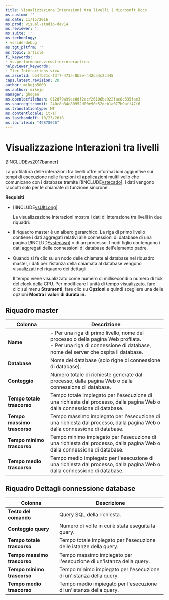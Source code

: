 ```yaml
---
title: Visualizzazione Interazioni tra livelli | Microsoft Docs
ms.custom: ''
ms.date: 11/15/2016
ms.prod: visual-studio-dev14
ms.reviewer: ''
ms.suite: ''
ms.technology:
- vs-ide-debug
ms.tgt_pltfrm: ''
ms.topic: article
f1_keywords:
- vs.performance.view.tierinteraction
helpviewer_keywords:
- Tier Interactions view
ms.assetid: bb4fb21c-f3f7-473a-8b5e-442da4c2c445
caps.latest.revision: 20
author: mikejo5000
ms.author: mikejo
manager: ghogen
ms.openlocfilehash: 012d79a99ee8df2acf26106be922fac8c335fae3
ms.sourcegitcommit: 240c8b34e80952d00e90c52dcb1a077b9aff47f6
ms.translationtype: MT
ms.contentlocale: it-IT
ms.lasthandoff: 10/23/2018
ms.locfileid: "49878026"
---
```

# <a name="tier-interactions-view"></a>Visualizzazione Interazioni tra livelli
[!INCLUDE[vs2017banner](../includes/vs2017banner.md)]

La profilatura delle interazioni tra livelli offre informazioni aggiuntive sui tempi di esecuzione nelle funzioni di applicazioni multilivello che comunicano con i database tramite [!INCLUDE[vstecado](../includes/vstecado-md.md)]. I dati vengono raccolti solo per le chiamate di funzione sincrone.  
  
 **Requisiti**  
  
- [!INCLUDE[vsUltLong](../includes/vsultlong-md.md)]  
  
  La visualizzazione Interazioni mostra i dati di interazione tra livelli in due riquadri:  
  
- Il riquadro master è un albero gerarchico. La riga di primo livello contiene i dati aggregati relativi alle connessioni di database di una pagina [!INCLUDE[vstecasp](../includes/vstecasp-md.md)] o di un processo. I nodi figlio contengono i dati aggregati delle connessioni di database dell'elemento padre.  
  
- Quando si fa clic su un nodo delle chiamate al database nel riquadro master, i dati per l'istanza della chiamata al database vengono visualizzati nel riquadro dei dettagli.  
  
  Il tempo viene visualizzato come numero di millisecondi o numero di tick del clock della CPU. Per modificare l'unità di tempo visualizzato, fare clic sul menu **Strumenti**, fare clic su **Opzioni** e quindi scegliere una delle opzioni **Mostra i valori di durata in**.  
  
## <a name="master-pane"></a>Riquadro master  
  
|Colonna|Descrizione|  
|------------|-----------------|  
|**Name**|- Per una riga di primo livello, nome del processo o della pagina Web profilata.<br />- Per una riga di connessione di database, nome del server che ospita il database.|  
|**Database**|Nome del database (solo righe di connessione di database).|  
|**Conteggio**|Numero totale di richieste generate dal processo, dalla pagina Web o dalla connessione di database.|  
|**Tempo totale trascorso**|Tempo totale impiegato per l'esecuzione di una richiesta dal processo, dalla pagina Web o dalla connessione di database.|  
|**Tempo massimo trascorso**|Tempo massimo impiegato per l'esecuzione di una richiesta dal processo, dalla pagina Web o dalla connessione di database.|  
|**Tempo minimo trascorso**|Tempo minimo impiegato per l'esecuzione di una richiesta dal processo, dalla pagina Web o dalla connessione di database.|  
|**Tempo medio trascorso**|Tempo medio impiegato per l'esecuzione di una richiesta dal processo, dalla pagina Web o dalla connessione di database.|  
  
## <a name="database-connection-details-pane"></a>Riquadro Dettagli connessione database  
  
|Colonna|Descrizione|  
|------------|-----------------|  
|**Testo del comando**|Query SQL della richiesta.|  
|**Conteggio query**|Numero di volte in cui è stata eseguita la query.|  
|**Tempo totale trascorso**|Tempo totale impiegato per l'esecuzione delle istanze della query.|  
|**Tempo massimo trascorso**|Tempo massimo impiegato per l'esecuzione di un'istanza della query.|  
|**Tempo minimo trascorso**|Tempo minimo impiegato per l'esecuzione di un'istanza della query.|  
|**Tempo medio trascorso**|Tempo medio impiegato per l'esecuzione di un'istanza della query.|



